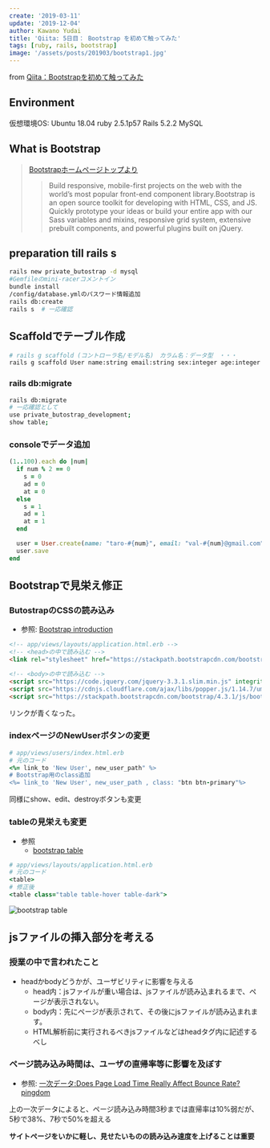 ```yaml
---
create: '2019-03-11'
update: '2019-12-04'
author: Kawano Yudai
title: 'Qiita: 5日目： Bootstrap を初めて触ってみた'
tags: [ruby, rails, bootstrap]
image: '/assets/posts/201903/bootstrap1.jpg'
---
```


from [Qiita：Bootstrapを初めて触ってみた](https://qiita.com/OriverK/items/7cff4e36a2d19759cccb)

## Environment
仮想環境OS: Ubuntu 18.04
ruby 2.5.1p57
Rails 5.2.2
MySQL

## What is Bootstrap
> [Bootstrapホームページトップより](https://getbootstrap.com/)
>>Build responsive, mobile-first projects on the web with the world’s most popular front-end component library.Bootstrap is an open source toolkit for developing with HTML, CSS, and JS. Quickly prototype your ideas or build your entire app with our Sass variables and mixins, responsive grid system, extensive prebuilt components, and powerful plugins built on jQuery.

## preparation till rails s
```sh
rails new private_butostrap -d mysql
#Gemfileのmini-racerコメントイン
bundle install
/config/database.ymlのパスワード情報追加
rails db:create
rails s  # 一応確認
```

## Scaffoldでテーブル作成
```sh
# rails g scaffold (コントローラ名/モデル名)　カラム名：データ型　・・・
rails g scaffold User name:string email:string sex:integer age:integer address:integer attendance:integer opinion:text
```

### rails db:migrate
```sh
rails db:migrate
# 一応確認として
use private_butostrap_development;
show table;
```

### consoleでデータ追加
```rb
(1..100).each do |num|
  if num % 2 == 0
    s = 0
    ad = 0
    at = 0
  else
    s = 1
    ad = 1
    at = 1
  end

  user = User.create(name: "taro-#{num}", email: "val-#{num}@gmail.com", sex: s, address: ad, attendance: at, opinion: "nothing special-#{num}")
  user.save
end
```

## Bootstrapで見栄え修正
### ButostrapのCSSの読み込み
- 参照: [Bootstrap introduction](https://getbootstrap.com/docs/4.3/getting-started/introduction/)

```html
<!-- app/views/layouts/application.html.erb -->
<!-- <head>の中で読み込む -->
<link rel="stylesheet" href="https://stackpath.bootstrapcdn.com/bootstrap/4.3.1/css/bootstrap.min.css" integrity="sha384-ggOyR0iXCbMQv3Xipma34MD+dH/1fQ784/j6cY/iJTQUOhcWr7x9JvoRxT2MZw1T" crossorigin="anonymous">

<!-- <body>の中で読み込む -->
<script src="https://code.jquery.com/jquery-3.3.1.slim.min.js" integrity="sha384-q8i/X+965DzO0rT7abK41JStQIAqVgRVzpbzo5smXKp4YfRvH+8abtTE1Pi6jizo" crossorigin="anonymous"></script>
<script src="https://cdnjs.cloudflare.com/ajax/libs/popper.js/1.14.7/umd/popper.min.js" integrity="sha384-UO2eT0CpHqdSJQ6hJty5KVphtPhzWj9WO1clHTMGa3JDZwrnQq4sF86dIHNDz0W1" crossorigin="anonymous"></script>
<script src="https://stackpath.bootstrapcdn.com/bootstrap/4.3.1/js/bootstrap.min.js" integrity="sha384-JjSmVgyd0p3pXB1rRibZUAYoIIy6OrQ6VrjIEaFf/nJGzIxFDsf4x0xIM+B07jRM" crossorigin="anonymous"></script>
```

リンクが青くなった。

### indexページのNewUserボタンの変更
```rb
# app/views/users/index.html.erb
# 元のコード
<%= link_to 'New User', new_user_path" %>
# Bootstrap用のclass追加
<%= link_to 'New User', new_user_path , class: "btn btn-primary"%>
```

同様にshow、edit、destroyボタンも変更

### tableの見栄えも変更
- 参照
  - [bootstrap table](https://getbootstrap.com/docs/4.3/content/tables/)

```rb
# app/views/layouts/application.html.erb
# 元のコード
<table>
# 修正後
<table class="table table-hover table-dark">
```

<picture>
  <source srcSet="/assets/posts/201903/bootstrap1.webp" type="image/webp" />
  <img src="/assets/posts/201903/bootstrap1.jpg" alt="bootstrap table" />
</picture>


## jsファイルの挿入部分を考える
### 授業の中で言われたこと
- headかbodyどうかが、ユーザビリティに影響を与える
    - head内：jsファイルが重い場合は、jsファイルが読み込まれるまで、ページが表示されない。
    - body内：先にページが表示されて、その後にjsファイルが読み込まれます。
    - HTML解析前に実行されるべきjsファイルなどはheadタグ内に記述するべし

### ページ読み込み時間は、ユーザの直帰率等に影響を及ぼす
- 参照: [一次データ:Does Page Load Time Really Affect Bounce Rate? pingdom](https://royal.pingdom.com/page-load-time-really-affect-bounce-rate/)

上の一次データによると、ページ読み込み時間3秒までは直帰率は10%弱だが、5秒で38%、7秒で50%を超える

**サイトページをいかに軽し、見せたいものの読み込み速度を上げることは重要**